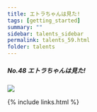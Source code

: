```yaml
---
title: エトラちゃんは見た!
tags: [getting_started]
summary: ""
sidebar: talents_sidebar
permalink: talents_59.html
folder: talents
---
```



##### No.48 エトラちゃんは見た!

![](https://yt3.ggpht.com/ytc/AKedOLSzkQuM80F6jlRbuobXydWnhCuQb7mBjE4UWsdY=s176-c-k-c0x00ffffff-no-rj)





{% include links.html %}
